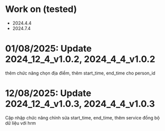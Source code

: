 # Work on (tested)
- 2024.4.4
- 2024.7.4

# 01/08/2025: Update 2024_12_4_v1.0.2, 2024_4_4_v1.0.2
thêm chức năng chọn địa điểm, thêm start_time, end_time cho person_id
# 12/08/2025: Update 2024_12_4_v1.0.3, 2024_4_4_v1.0.3
Cập nhập chức năng chỉnh sửa start_time, end_time, thêm service đồng bộ dữ liệu với hrm
